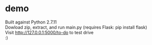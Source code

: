 # demo
Built against Python 2.7.11  
Dowload zip, extract, and run main.py (requires Flask: pip install flask)  
Visit http://127.0.0.1:5000/to-do to test drive  
:)

